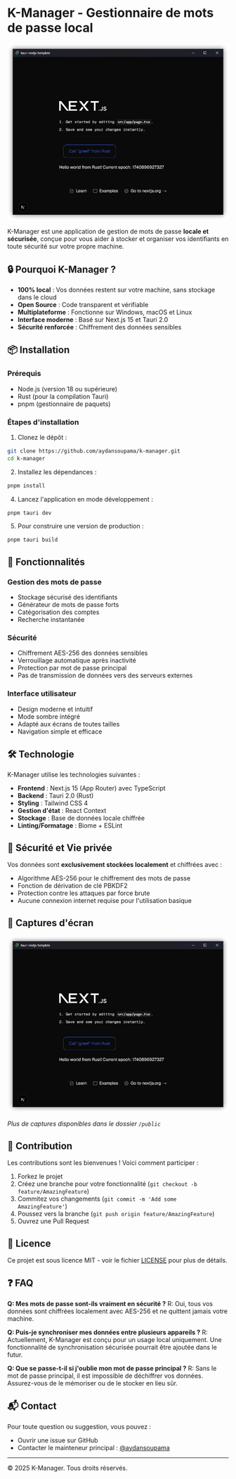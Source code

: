 # K-Manager - Gestionnaire de mots de passe local

![K-Manager Screenshot](public/tauri-nextjs-template-2_screenshot.png)

K-Manager est une application de gestion de mots de passe **locale et sécurisée**, conçue pour vous aider à stocker et organiser vos identifiants en toute sécurité sur votre propre machine.

## 🔒 Pourquoi K-Manager ?

- **100% local** : Vos données restent sur votre machine, sans stockage dans le cloud
- **Open Source** : Code transparent et vérifiable
- **Multiplateforme** : Fonctionne sur Windows, macOS et Linux
- **Interface moderne** : Basé sur Next.js 15 et Tauri 2.0
- **Sécurité renforcée** : Chiffrement des données sensibles

## 📦 Installation

### Prérequis
- Node.js (version 18 ou supérieure)
- Rust (pour la compilation Tauri)
- pnpm (gestionnaire de paquets)

### Étapes d'installation

1. Clonez le dépôt :
```bash
git clone https://github.com/aydansoupama/k-manager.git
cd k-manager
```

2. Installez les dépendances :
```bash
pnpm install
```

4. Lancez l'application en mode développement :
```bash
pnpm tauri dev
```

5. Pour construire une version de production :
```bash
pnpm tauri build
```

## 🚀 Fonctionnalités

### Gestion des mots de passe
- Stockage sécurisé des identifiants
- Générateur de mots de passe forts
- Catégorisation des comptes
- Recherche instantanée

### Sécurité
- Chiffrement AES-256 des données sensibles
- Verrouillage automatique après inactivité
- Protection par mot de passe principal
- Pas de transmission de données vers des serveurs externes

### Interface utilisateur
- Design moderne et intuitif
- Mode sombre intégré
- Adapté aux écrans de toutes tailles
- Navigation simple et efficace

## 🛠️ Technologie

K-Manager utilise les technologies suivantes :

- **Frontend** : Next.js 15 (App Router) avec TypeScript
- **Backend** : Tauri 2.0 (Rust)
- **Styling** : Tailwind CSS 4
- **Gestion d'état** : React Context
- **Stockage** : Base de données locale chiffrée
- **Linting/Formatage** : Biome + ESLint

## 🔐 Sécurité et Vie privée

Vos données sont **exclusivement stockées localement** et chiffrées avec :
- Algorithme AES-256 pour le chiffrement des mots de passe
- Fonction de dérivation de clé PBKDF2
- Protection contre les attaques par force brute
- Aucune connexion internet requise pour l'utilisation basique

## 📸 Captures d'écran

![Interface principale](public/tauri-nextjs-template-2_screenshot.png)

*Plus de captures disponibles dans le dossier `/public`*

## 🤝 Contribution

Les contributions sont les bienvenues ! Voici comment participer :

1. Forkez le projet
2. Créez une branche pour votre fonctionnalité (`git checkout -b feature/AmazingFeature`)
3. Commitez vos changements (`git commit -m 'Add some AmazingFeature'`)
4. Poussez vers la branche (`git push origin feature/AmazingFeature`)
5. Ouvrez une Pull Request

## 📜 Licence

Ce projet est sous licence MIT - voir le fichier [LICENSE](LICENSE) pour plus de détails.

## ❓ FAQ

**Q: Mes mots de passe sont-ils vraiment en sécurité ?**
R: Oui, tous vos données sont chiffrées localement avec AES-256 et ne quittent jamais votre machine.

**Q: Puis-je synchroniser mes données entre plusieurs appareils ?**
R: Actuellement, K-Manager est conçu pour un usage local uniquement. Une fonctionnalité de synchronisation sécurisée pourrait être ajoutée dans le futur.

**Q: Que se passe-t-il si j'oublie mon mot de passe principal ?**
R: Sans le mot de passe principal, il est impossible de déchiffrer vos données. Assurez-vous de le mémoriser ou de le stocker en lieu sûr.

## 📬 Contact

Pour toute question ou suggestion, vous pouvez :
- Ouvrir une issue sur GitHub
- Contacter le mainteneur principal : [@aydansoupama](https://github.com/aydansoupama)

---
© 2025 K-Manager. Tous droits réservés.
